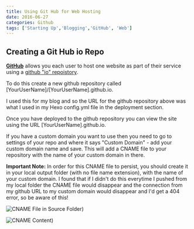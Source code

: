 ```yaml
---
title: Using Git Hub for Web Hosting
date: 2016-06-27
categories: Github
tags: ['Starting Up','Blogging','GitHub', 'Web']
---
```


## Creating a Git Hub io Repo

**[GitHub](https://github.com/ "GitHub")** allows you each user to host one website as part of their service using a [github "io" repoistory](https://pages.github.com/ "Github pages").

To do this create a new github repository called [YourUserName]/[YourUserName].github.io.

I used this for my blog and so the URL for the github repository above was what I used in my Hexo config.yml file in the deployment section.

Once you have deployed to the github repository you can view the site using the URL [YourUserName].github.io.

If you have a custom domain you want to use then you need to go to settings of your repo and where it says "Custom Domain" - add your custom domain name and save. This will add a CNAME file to your repository with the name of your custom domain in there.

**Important Note:** In order for this CNAME file to persist, you should create it in your local output folder (with no file name extension), with the name of your custom domain. I found that if I didn't do this everytime I pushed from my local folder the CNAME file would disappear and the connection from my github URL to my custom domain would disappear and I'd get a 404 error, so be aware of this!

![CNAME File in Source Folder](/images/CNAMEFolder.png))

![CNAME Content](/images/CNAMEContent.png))
